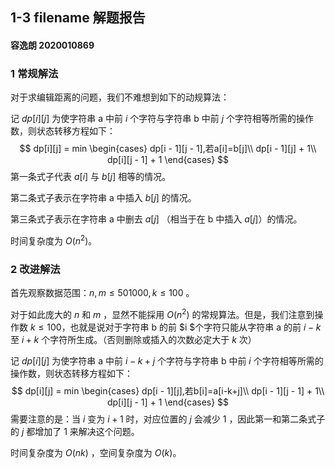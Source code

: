## 1-3 filename  解题报告 ##

#### 容逸朗 2020010869 ####

### 1  常规解法 ###

对于求编辑距离的问题，我们不难想到如下的动规算法：

记 $dp[i][j]$ 为使字符串 a 中前 $i$ 个字符与字符串 b 中前 $j$ 个字符相等所需的操作数，则状态转移方程如下：
$$
dp[i][j] = min \begin{cases}
dp[i - 1][j - 1],若a[i]=b[j]\\
dp[i - 1][j] + 1\\
dp[i][j - 1] + 1
\end{cases}
$$
第一条式子代表 $a[i]$ 与 $b[j]$ 相等的情况。

第二条式子表示在字符串 a 中插入 $b[j]$ 的情况。

第三条式子表示在字符串 a 中删去 $a[j]$ （相当于在 b 中插入 $a[j]$）的情况。

时间复杂度为 $O(n^2)$。

### 2  改进解法

首先观察数据范围：$n,m\leq501000, k\leq100$ 。

对于如此庞大的 $n$ 和 $m$  ，显然不能採用 $O(n^2)$ 的常规算法。但是，我们注意到操作数 $k\leq 100$，也就是说对于字符串 b 的前 $i $个字符只能从字符串 a 的前 $i - k$ 至 $i + k$ 个字符所生成。（否则删除或插入的次数必定大于 $k$ 次）

记 $dp[i][j]$ 为使字符串 a 中前 $i-k+j$ 个字符与字符串 b 中前 $i$ 个字符相等所需的操作数，则状态转移方程如下：
$$
dp[i][j] = min \begin{cases}
dp[i - 1][j],若b[i]=a[i-k+j]\\
dp[i - 1][j - 1] + 1\\
dp[i][j - 1] + 1
\end{cases}
$$
需要注意的是：当 $i$ 变为 $i+1$ 时，对应位置的 $j$ 会减少 $1$ ，因此第一和第二条式子的 $j$ 都增加了 $1$ 来解决这个问题。

时间复杂度为 $O(nk)$ ，空间复杂度为 $O(k)$。

